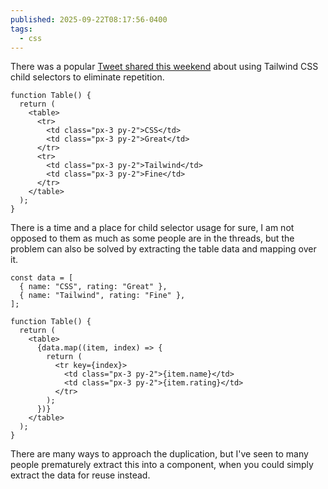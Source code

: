 ```yaml
---
published: 2025-09-22T08:17:56-0400
tags:
  - css
---
```


There was a popular [Tweet shared this weekend](https://x.com/DavidKPiano/status/1969054758318051432/) about using Tailwind CSS child selectors to eliminate repetition.

```tsx
function Table() {
  return (
    <table>
      <tr>
        <td class="px-3 py-2">CSS</td>
        <td class="px-3 py-2">Great</td>
      </tr>
      <tr>
        <td class="px-3 py-2">Tailwind</td>
        <td class="px-3 py-2">Fine</td>
      </tr>
    </table>
  );
}
```

There is a time and a place for child selector usage for sure, I am not opposed to them as much as some people are in the threads, but the problem can also be solved by extracting the table data and mapping over it.

```tsx
const data = [
  { name: "CSS", rating: "Great" },
  { name: "Tailwind", rating: "Fine" },
];

function Table() {
  return (
    <table>
      {data.map((item, index) => {
        return (
          <tr key={index}>
            <td class="px-3 py-2">{item.name}</td>
            <td class="px-3 py-2">{item.rating}</td>
          </tr>
        );
      })}
    </table>
  );
}
```

There are many ways to approach the duplication, but I've seen to many people prematurely extract this into a component, when you could simply extract the data for reuse instead.
